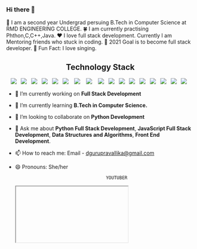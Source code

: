 ### Hi there 👋
🏫 I am a second year Undergrad persuing B.Tech in Computer Science at RMD ENGINEERING COLLEGE.
🍀 I am currently practising Phthon,C,C++,Java.
❤ I love full stack development. Currently I am Mentoring friends who stuck in coding.
🎯 2021 Goal is to become full stack developer.
🎈 Fun Fact: I love singing.
<br>

<h2 align="center">Technology Stack</h2>
<p align="center">
  <img src="https://img.shields.io/badge/python%20-%231572B6.svg?&style=for-the-badge&logo=python&logoColor=yellow" />&nbsp;&nbsp;
  <img src="https://img.shields.io/badge/C++%20-%231572B6.svg?&style=for-the-badge&logo=Cpp&logoColor=white" />&nbsp;&nbsp; 
  <img src="https://img.shields.io/badge/flask%20-%231572B6.svg?&style=for-the-badge&logo=flask&logoColor=white" />&nbsp;&nbsp;
  <img src="https://img.shields.io/badge/django%20-%231572B6.svg?&style=for-the-badge&logo=django&logoColor=white" />&nbsp;&nbsp;
  <img src="https://img.shields.io/badge/javascript%20-%231572B6.svg?&style=for-the-badge&logo=javascript&logoColor=white" />&nbsp;&nbsp;
  <img src="https://img.shields.io/badge/react%20-%2300D9FF.svg?&style=for-the-badge&logo=react&logoColor=white" />&nbsp;&nbsp;&nbsp;
  <img src="https://img.shields.io/badge/vue%20-%2300D9FF.svg?&style=for-the-badge&logo=vue&logoColor=orange" />&nbsp;&nbsp;&nbsp;
  <img src="https://img.shields.io/badge/node.js%20-%2343853D.svg?&style=for-the-badge&logo=node.js&logoColor=white" />&nbsp;&nbsp;&nbsp;
  <img src="https://img.shields.io/badge/mongodb%20-%231572B6.svg?&style=for-the-badge&logo=mongodb&logoColor=white" />&nbsp;&nbsp;
  <img src="https://img.shields.io/badge/mysql%20-%231572B6.svg?&style=for-the-badge&logo=mysql&logoColor=white" />&nbsp;&nbsp;
  <img src="https://img.shields.io/badge/docker%20-%231572B6.svg?&style=for-the-badge&logo=docker&logoColor=white" />&nbsp;&nbsp;  
  <img src="https://img.shields.io/badge/nginx%20-%231572B6.svg?&style=for-the-badge&logo=nginx&logoColor=red" />&nbsp;&nbsp;
  <img src="https://img.shields.io/badge/jenkins%20-%231572B6.svg?&style=for-the-badge&logo=jenkins&logoColor=white" />&nbsp;&nbsp;
  <img src="https://img.shields.io/badge/GraphQl%20-%231572B6.svg?&style=for-the-badge&logo=graphql&logoColor=white" />&nbsp;&nbsp;
  <img src="https://img.shields.io/badge/heroku%20-%231572B6.svg?&style=for-the-badge&logo=heroku&logoColor=white" />&nbsp;&nbsp;
  <img src="https://img.shields.io/badge/git%20-%231572B6.svg?&style=for-the-badge&logo=git&logoColor=white" />&nbsp;&nbsp;
  <img src="https://img.shields.io/badge/kubernetes%20-%231572B6.svg?&style=for-the-badge&logo=kubernetes&logoColor=white" />&nbsp;&nbsp; 
</p>


- 🔭 I’m currently working on **Full Stack Development**
- 🌱 I’m currently learning **B.Tech in Computer Science.**
- 👯 I’m looking to collaborate on **Python Development**
- 💬 Ask me about **Python Full Stack Development**, **JavaScript Full Stack Development**, **Data Structures and Algorithms**, **Front End Development**.
- 📫 How to reach me: Email - dgurupravallika@gmail.com 
- 😄 Pronouns: She/her

                                        YOUTUBER
  <iframe>https://youtube.com/channel/UCBuD2bKZTa-y1icGyVizXnQ</iframe>


                                               

